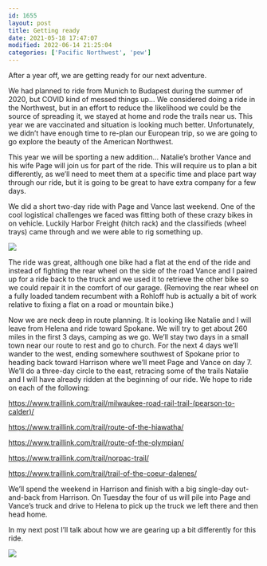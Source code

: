 ```yaml
---
id: 1655
layout: post
title: Getting ready
date: 2021-05-18 17:47:07
modified: 2022-06-14 21:25:04
categories: ['Pacific Northwest', 'pew']
---
```



After a year off, we are getting ready for our next adventure.




We had planned to ride from Munich to Budapest during the summer of 2020, but COVID kind of messed things up… We considered doing a ride in the Northwest, but in an effort to reduce the likelihood we could be the source of spreading it, we stayed at home and rode the trails near us. This year we are vaccinated and situation is looking much better. Unfortunately, we didn’t have enough time to re-plan our European trip, so we are going to go explore the beauty of the American Northwest.




This year we will be sporting a new addition… Natalie’s brother Vance and his wife Page will join us for part of the ride. This will require us to plan a bit differently, as we’ll need to meet them at a specific time and place part way through our ride, but it is going to be great to have extra company for a few days.




We did a short two-day ride with Page and Vance last weekend. One of the cool logistical challenges we faced was fitting both of these crazy bikes in on vehicle. Luckily Harbor Freight (hitch rack) and the classifieds (wheel trays) came through and we were able to rig something up.




 ![](https://ride.whitings.org/wp-content/uploads/2021/05/img_0843-scaled.jpg)




The ride was great, although one bike had a flat at the end of the ride and instead of fighting the rear wheel on the side of the road Vance and I paired up for a ride back to the truck and we used it to retrieve the other bike so we could repair it in the comfort of our garage. (Removing the rear wheel on a fully loaded tandem recumbent with a Rohloff hub is actually a bit of work relative to fixing a flat on a road or mountain bike.)




Now we are neck deep in route planning. It is looking like Natalie and I will leave from Helena and ride toward Spokane. We will try to get about 260 miles in the first 3 days, camping as we go. We’ll stay two days in a small town near our route to rest and go to church. For the next 4 days we’ll wander to the west, ending somewhere southwest of Spokane prior to heading back toward Harrison where we’ll meet Page and Vance on day 7. We’ll do a three-day circle to the east, retracing some of the trails Natalie and I will have already ridden at the beginning of our ride. We hope to ride on each of the following:




<https://www.traillink.com/trail/milwaukee-road-rail-trail-(pearson-to-calder)/>




<https://www.traillink.com/trail/route-of-the-hiawatha/>




<https://www.traillink.com/trail/route-of-the-olympian/>




<https://www.traillink.com/trail/norpac-trail/>




<https://www.traillink.com/trail/trail-of-the-coeur-dalenes/>




We’ll spend the weekend in Harrison and finish with a big single-day out-and-back from Harrison. On Tuesday the four of us will pile into Page and Vance’s truck and drive to Helena to pick up the truck we left there and then head home.




In my next post I’ll talk about how we are gearing up a bit differently for this ride.




![](https://ride.whitings.org/wp-content/uploads/2021/05/img_0864-scaled.jpg)

